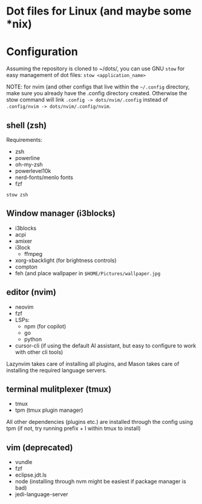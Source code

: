 Dot files for Linux (and maybe some \*nix)
=========================================

# Configuration
Assuming the repository is cloned to ~/dots/, you can use GNU `stow` for easy management
of dot files:
`stow <application_name>`

NOTE: for nvim (and other configs that live within the `~/.config` directory, make sure
you already have the .config directory created. Otherwise the stow command will link
`.config -> dots/nvim/.config` instead of `.config/nvim -> dots/nvim/.config/nvim`.

## shell (zsh)
Requirements:

* zsh
* powerline
* oh-my-zsh
* powerlevel10k
* nerd-fonts/menlo fonts
* fzf

```
stow zsh
```

## Window manager (i3blocks)

* i3blocks
* acpi
* amixer
* i3lock
  * ffmpeg
* xorg-xbacklight (for brightness controls)
* compton
* feh (and place wallpaper in `$HOME/Pictures/wallpaper.jpg`

## editor (nvim)

* neovim
* fzf
* LSPs:
  * npm (for copilot)
  * go
  * python
* cursor-cli (if using the default AI assistant, but easy to configure to work with
  other cli tools)

Lazynvim takes care of installing all plugins, and Mason takes care of installing
the required language servers.

## terminal mulitplexer (tmux)

* tmux
* tpm (tmux plugin manager)

All other dependencies (plugins etc.) are installed through the config using tpm
(if not, try running prefix + I within tmux to install)

## vim (deprecated)

* vundle
* fzf
* eclipse.jdt.ls
* node (installing through nvm might be easiest if package manager is bad)
* jedi-language-server

